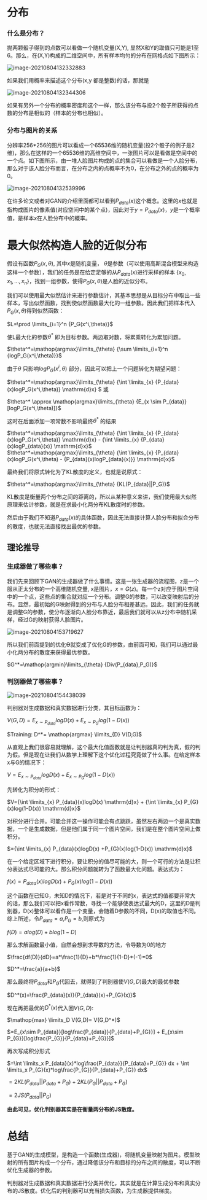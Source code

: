 # 分布

### 什么是分布？

抛两颗骰子得到的点数可以看做一个随机变量(X,Y), 显然X和Y的取值只可能是1至6。那么，在(X,Y)构成的二维空间中，所有样本均匀的分布在网格点如下图所示：

![image-20210804132332883](assets/image-20210804132332883.png)

如果我们用概率来描述这个分布(x,y 都是整数)的话，那就是

![image-20210804132344306](assets/image-20210804132344306.png)

如果有另外一个分布的概率密度和这个一样，那么该分布与投2个骰子所获得的点数的分布是相似的（样本的分布也相似）。

### 分布与图片的关系

分辨率256*256的图片可以看成一个65536维的随机变量(投2个骰子的例子是2维)，那么在这样的一个65536维的高维空间中，一张图片可以是看做是空间中的一个点。如下图所示，由一堆人脸图片构成的点的集合可以看做是一个人脸分布，那么对于该人脸分布而言，在分布之内的点概率不为0，在分布之外的点的概率为0。

![image-20210804132539996](assets/image-20210804132539996.png)

在许多论文或者对GAN的介绍里面都可以看到$P_{data}(x)$​这个概念。这里的$x$​也就是指构成图片的像素值(对应空间中的某个点)，因此对于$y=P_{data}(x)$​，$y$是一个概率值，是样本$x$在人脸分布中的概率。



# 最大似然构造人脸的近似分布

假设有函数$P_{G}(x,\theta)$​​, 其中$x$​​是随机变量， $\theta$​​是参数（可以使用高斯混合模型来构造这样一个参数），我们的任务是在给定足够的从$P_{data}(x)$​​进行采样的样本 $\{ {x_0,x_1,...,x_n} \}$​，​​找到一组参数，使得$P_{G}(x,\theta)$​​​​是人脸的近似分布。

我们可以使用最大似然估计来进行参数估计，其基本思想是从目标分布中取出一些样本，写出似然函数，找到使似然函数最大化的一组参数。因此我们把样本代入$P_G(x,\theta)$​得到似然函数：

$L=\prod \limits_{i=1}^n {P_G(x^i,\theta)}$

使L最大化的参数$\theta^*$ 即为目标参数。两边取对数，将累乘转化为累加问题。

$\theta^*=\mathop{argmax}\limits_{\theta} {\sum \limits_{i=1}^n {logP_G(x^i,\theta)}}$

由于$\theta$ 只影响$logP_G(x^i,\theta)$ 部分，因此可以把上一个问题转化为期望问题：

$\theta^*=\mathop{argmax}\limits_{\theta} {\int \limits_{x} {P_{data}(x)logP_G(x^i,\theta)} \mathrm{d}x} $​   或

$\theta^* \approx \mathop{argmax}\limits_{\theta} {E_{x \sim P_{data}} [logP_G(x^i,\theta)]}$​ 

这时在后面添加一项常数不影响最终$\theta^*$​ 的结果

$\theta^*=\mathop{argmax}\limits_{\theta} {\int \limits_{x} {P_{data}(x)logP_G(x^i,\theta)} \mathrm{d}x} - {\int \limits_{x} {P_{data}(x)logP_{data}(x)} \mathrm{d}x}$ $\theta^*=\mathop{argmax}\limits_{\theta} {\int \limits_{x} {P_{data}(x)logP_G(x^i,\theta) - {P_{data}(x)logP_{data}(x)}} \mathrm{d}x}$

最终我们将原式转化为了KL散度的定义，也就是说原式：

$\theta^*=\mathop{argmax}\limits_{\theta} {KL(P_{data}||P_G)}$

KL散度是衡量两个分布之间的距离的，所以从某种意义来讲，我们使用最大似然原理来估计参数，就是在求最小化两分布KL散度时的参数。

然后由于我们不知道$P_{data}(x)$​ 的具体函数，因此无法直接计算人脸分布和拟合分布的散度，也就无法直接找出最优的参数。

## 理论推导

### 生成器做了哪些事？

我们先来回顾下GAN的生成器做了什么事情。这是一张生成器的流程图，z是一个服从正太分布的一个高维随机变量, x是图片，$x=G(z)$​。每一个z对应于图片空间中的一个点，这些点的集合就对应一个分布。调整G的参数，可以改变映射后的分布。显然，最初始的G映射得到的分布与人脸分布相差甚远。因此，我们的任务就是调整G的参数，使分布逐渐向人脸分布靠近，最后我们就可以从z分布中随机采样，经过G的映射获得人脸图片。

![image-20210804153719627](assets/image-20210804153719627.png)

所以我们前面提到的优化ϴ就变成了优化G的参数，由前面可知，我们可以通过最小化两分布的散度来获得最优参数。

$G^*=\mathop{argmin}\limits_{\theta} {Div(P_{data},P_G)}$​​

### 判别器做了哪些事？

![image-20210804154438039](assets/image-20210804154438039.png)

判别器对生成数据和真实数据进行分类，其目标函数为：

$V(G,D)= E_{x \sim P_{data}} logD(x) + E_{x \sim P_{G}} log(1-D(x))$​

$Training: D^*= \mathop{argmax} \limits_{D} V(D,G)$​

从直观上我们很容易就理解，这个最大化值函数就是让判别器真的判为真，假的判为假。但是现在让我们从数学上理解下这个优化过程究竟做了什么事。在给定样本x与G的情况下：

$V= E_{x \sim P_{data}} logD(x) + E_{x \sim P_{G}} log(1-D(x))$​

先转化为积分的形式：

$V={\int \limits_{x} P_{data}(x)logD(x) \mathrm{d}x} + {\int \limits_{x} P_{G}(x)log(1-D(x)) \mathrm{d}x}$ 

对积分进行合并。可能合并这一操作可能会有点跳跃，虽然左右两边一个是真实数据，一个是生成数据，但是他们属于同一个图片空间，我们是在整个图片空间上做积分。

$={\int \limits_{x} P_{data}(x)logD(x) +P_{G}(x)log(1-D(x)) \mathrm{d}x}$

在一个给定区域下进行积分，要让积分的值尽可能的大，则一个可行的方法是让积分表达式尽可能的大。那么积分问题就转为了函数最大化问题。表达式为：

$f(x)=P_{data}(x)logD(x)+P_G (x)  log⁡(1−D(x))$

这个函数在已知G，未知D的情况下，若是对于不同的x，表达式的值都要非常大的话，那么我们可以把x看作常数，寻找一个能够使表达式最大的D，这里的D是判别器，D(x)整体可以看作是一个变量，会随着D参数的不同，D(x)的取值也不同。综上所述，令$P_{data}=a$​,$P_G=b$​,则原式为

$f(D)=alog(D)+blog(1-D)$​

那么求解函数最小值，自然会想到求导数的方法，令导数为0的地方

$\frac{df(D)}{dD}=a*\frac{1}{D}+b*\frac{1}{1-D}*(-1)=0$

$D^*=\frac{a}{a+b}$

那么最终将$P_{data}$​和$P_G$​代回去，就得到了判别器使$V(G,D)$​最大的最优参数

$D^*(x)=\frac{P_{data}(x)}{P_{data}(x)+P_{G}(x)}$

现在再把最优的$D^*(x)$代入回$V(G,D)$:

$\mathop{max} \limits_D V(G,D)= V(G,D^*)$

$=E_{x\sim P_{data}}[log\frac{P_{data}}{P_{data}+P_{G}}] + E_{x\sim P_{G}}[log\frac{P_{G}}{P_{data}+P_{G}}]$​​

再次写成积分形式

$=\int \limits_x P_{data}(x)*log\frac{P_{data}}{P_{data}+P_{G}} dx + \int \limits_x P_{G}(x)*log\frac{P_{G}}{P_{data}+P_{G}} dx$​

$=2KL(P_{data}||P_{data}+P_{G}) + 2KL(P_{G}||P_{data}+P_{G})$​

$= 2 JS(P_{data}||P_{G})$

**由此可见，优化判别器其实是在衡量两分布的JS散度。**

# 总结

基于GAN的生成模型，是构造一个函数(生成器)，将随机变量映射为图片。模型映射的所有图片构成一个分布，通过降低该分布和目标的分布之间的散度，可以不断优化生成器的参数。

判别器对生成数据和真实数据进行分类并优化，其实就是在计算生成分布和真实分布的JS散度。优化后的判别器可以充当损失函数，为生成器提供梯度。



